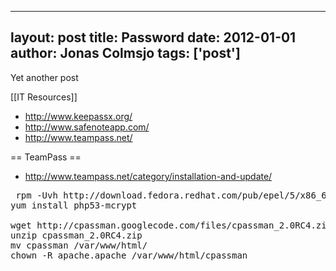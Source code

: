 
---
layout: post
title: Password
date: 2012-01-01
author: Jonas Colmsjo
tags: ['post']
---

Yet another post





[[IT Resources]]



* http://www.keepassx.org/
* http://www.safenoteapp.com/
* http://www.teampass.net/

== TeamPass ==

* http://www.teampass.net/category/installation-and-update/

<pre>
 rpm -Uvh http://download.fedora.redhat.com/pub/epel/5/x86_64/epel-release-5-4.noarch.rpm
yum install php53-mcrypt

wget http://cpassman.googlecode.com/files/cpassman_2.0RC4.zip
unzip cpassman_2.0RC4.zip
mv cpassman /var/www/html/
chown -R apache.apache /var/www/html/cpassman

</pre>
